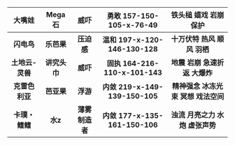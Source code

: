 大嘴娃 | Mega石 | 威吓 | 勇敢 157-150-105-x-76-49 | 铁头槌 嬉戏 岩崩 保护
:---: | :---: | :---: | :---: | :---:
**闪电鸟**|**乐芭果**|**压迫感**|**温和 197-x-120-146-130-128**|**十万伏特 热风 顺风 羽栖**
**土地云-灵兽**|**讲究头巾**|**威吓**|**固执 164-216-110-x-101-143**|**地震 岩崩 急速折返 大爆炸**
**克雷色利亚**|**芭亚果**|**浮游**|**内敛 219-x-149-139-150-105**|**精神强念 冰冻光束 冥想 戏法空间**
**卡璞・鳍鳍**|**水z**|**薄雾制造者**|**内敛 177-x-135-161-150-106**|**浊流 月亮之力 水炮 虚张声势**